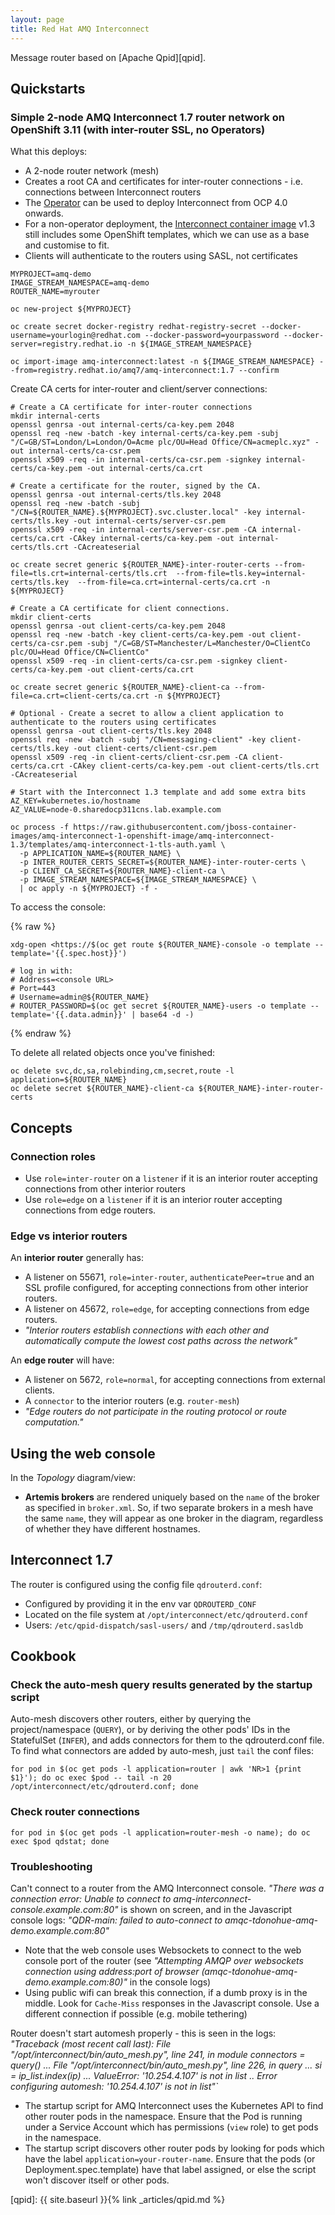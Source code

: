 ```yaml
---
layout: page
title: Red Hat AMQ Interconnect
---
```


Message router based on [Apache Qpid][qpid].

## Quickstarts

### Simple 2-node AMQ Interconnect 1.7 router network on OpenShift 3.11 (with inter-router SSL, no Operators)

What this deploys:

- A 2-node router network (mesh)
- Creates a root CA and certificates for inter-router connections - i.e. connections between Interconnect routers
- The [Operator][qdr-operator] can be used to deploy Interconnect from OCP 4.0 onwards.
- For a non-operator deployment, the [Interconnect container image][irimage] v1.3 still includes some OpenShift templates, which we can use as a base and customise to fit.
- Clients will authenticate to the routers using SASL, not certificates

```
MYPROJECT=amq-demo
IMAGE_STREAM_NAMESPACE=amq-demo
ROUTER_NAME=myrouter

oc new-project ${MYPROJECT}

oc create secret docker-registry redhat-registry-secret --docker-username=yourlogin@redhat.com --docker-password=yourpassword --docker-server=registry.redhat.io -n ${IMAGE_STREAM_NAMESPACE}

oc import-image amq-interconnect:latest -n ${IMAGE_STREAM_NAMESPACE} --from=registry.redhat.io/amq7/amq-interconnect:1.7 --confirm
```

Create CA certs for inter-router and client/server connections:

```
# Create a CA certificate for inter-router connections
mkdir internal-certs
openssl genrsa -out internal-certs/ca-key.pem 2048
openssl req -new -batch -key internal-certs/ca-key.pem -subj "/C=GB/ST=London/L=London/O=Acme plc/OU=Head Office/CN=acmeplc.xyz" -out internal-certs/ca-csr.pem
openssl x509 -req -in internal-certs/ca-csr.pem -signkey internal-certs/ca-key.pem -out internal-certs/ca.crt

# Create a certificate for the router, signed by the CA.
openssl genrsa -out internal-certs/tls.key 2048
openssl req -new -batch -subj "/CN=${ROUTER_NAME}.${MYPROJECT}.svc.cluster.local" -key internal-certs/tls.key -out internal-certs/server-csr.pem
openssl x509 -req -in internal-certs/server-csr.pem -CA internal-certs/ca.crt -CAkey internal-certs/ca-key.pem -out internal-certs/tls.crt -CAcreateserial

oc create secret generic ${ROUTER_NAME}-inter-router-certs --from-file=tls.crt=internal-certs/tls.crt  --from-file=tls.key=internal-certs/tls.key  --from-file=ca.crt=internal-certs/ca.crt -n ${MYPROJECT}

# Create a CA certificate for client connections.
mkdir client-certs
openssl genrsa -out client-certs/ca-key.pem 2048
openssl req -new -batch -key client-certs/ca-key.pem -out client-certs/ca-csr.pem -subj "/C=GB/ST=Manchester/L=Manchester/O=ClientCo plc/OU=Head Office/CN=ClientCo"
openssl x509 -req -in client-certs/ca-csr.pem -signkey client-certs/ca-key.pem -out client-certs/ca.crt

oc create secret generic ${ROUTER_NAME}-client-ca --from-file=ca.crt=client-certs/ca.crt -n ${MYPROJECT}

# Optional - Create a secret to allow a client application to authenticate to the routers using certificates
openssl genrsa -out client-certs/tls.key 2048
openssl req -new -batch -subj "/CN=messaging-client" -key client-certs/tls.key -out client-certs/client-csr.pem
openssl x509 -req -in client-certs/client-csr.pem -CA client-certs/ca.crt -CAkey client-certs/ca-key.pem -out client-certs/tls.crt -CAcreateserial

# Start with the Interconnect 1.3 template and add some extra bits
AZ_KEY=kubernetes.io/hostname
AZ_VALUE=node-0.sharedocp311cns.lab.example.com

oc process -f https://raw.githubusercontent.com/jboss-container-images/amq-interconnect-1-openshift-image/amq-interconnect-1.3/templates/amq-interconnect-1-tls-auth.yaml \
  -p APPLICATION_NAME=${ROUTER_NAME} \
  -p INTER_ROUTER_CERTS_SECRET=${ROUTER_NAME}-inter-router-certs \
  -p CLIENT_CA_SECRET=${ROUTER_NAME}-client-ca \
  -p IMAGE_STREAM_NAMESPACE=${IMAGE_STREAM_NAMESPACE} \
  | oc apply -n ${MYPROJECT} -f -
```

To access the console:

{% raw %}

```
xdg-open <https://$(oc get route ${ROUTER_NAME}-console -o template --template='{{.spec.host}}')

# log in with:
# Address=<console URL>
# Port=443
# Username=admin@${ROUTER_NAME}
# ROUTER_PASSWORD=$(oc get secret ${ROUTER_NAME}-users -o template --template='{{.data.admin}}' | base64 -d -)
```

{% endraw %}

To delete all related objects once you've finished:

```
oc delete svc,dc,sa,rolebinding,cm,secret,route -l application=${ROUTER_NAME}
oc delete secret ${ROUTER_NAME}-client-ca ${ROUTER_NAME}-inter-router-certs
```

## Concepts

### Connection roles

- Use `role=inter-router` on a `listener` if it is an interior router accepting connections from other interior routers
- Use `role=edge` on a `listener` if it is an interior router accepting connections from edge routers.

### Edge vs interior routers

An **interior router** generally has:

- A listener on 55671, `role=inter-router`, `authenticatePeer=true` and an SSL profile configured, for accepting connections from other interior routers.
- A listener on 45672, `role=edge`, for accepting connections from edge routers.
- _"Interior routers establish connections with each other and automatically compute the lowest cost paths across the network"_

An **edge router** will have:

- A listener on 5672, `role=normal`, for accepting connections from external clients.
- A `connector` to the interior routers (e.g. `router-mesh`)
- _"Edge routers do not participate in the routing protocol or route computation."_

## Using the web console

In the _Topology_ diagram/view:

- **Artemis brokers** are rendered uniquely based on the `name` of the broker as specified in `broker.xml`. So, if two separate brokers in a mesh have the same `name`, they will appear as one broker in the diagram, regardless of whether they have different hostnames.

## Interconnect 1.7

The router is configured using the config file `qdrouterd.conf`:

- Configured by providing it in the env var `QDROUTERD_CONF`
- Located on the file system at `/opt/interconnect/etc/qdrouterd.conf`
- Users: `/etc/qpid-dispatch/sasl-users/` and `/tmp/qdrouterd.sasldb`

## Cookbook

### Check the auto-mesh query results generated by the startup script

Auto-mesh discovers other routers, either by querying the project/namespace (`QUERY`), or by deriving the other pods' IDs in the StatefulSet (`INFER`), and adds connectors for them to the qdrouterd.conf file. To find what connectors are added by auto-mesh, just `tail` the conf files:

```
for pod in $(oc get pods -l application=router | awk 'NR>1 {print $1}'); do oc exec $pod -- tail -n 20 /opt/interconnect/etc/qdrouterd.conf; done
```

### Check router connections

```
for pod in $(oc get pods -l application=router-mesh -o name); do oc exec $pod qdstat; done
```

### Troubleshooting

Can't connect to a router from the AMQ Interconnect console. _"There was a connection error: Unable to connect to amq-interconnect-console.example.com:80"_ is shown on screen, and in the Javascript console logs: _"QDR-main: failed to auto-connect to amqc-tdonohue-amq-demo.example.com:80"_

- Note that the web console uses Websockets to connect to the web console port of the router (see _"Attempting AMQP over websockets connection using address:port of browser (amqc-tdonohue-amq-demo.example.com:80)"_ in the console logs)
- Using public wifi can break this connection, if a dumb proxy is in the middle. Look for `Cache-Miss` responses in the Javascript console. Use a different connection if possible (e.g. mobile tethering)

Router doesn't start automesh properly - this is seen in the logs: _"Traceback (most recent call last): File "/opt/interconnect/bin/auto_mesh.py", line 241, in module connectors = query() ... File "/opt/interconnect/bin/auto_mesh.py", line 226, in query ... si = ip_list.index(ip) ... ValueError: '10.254.4.107' is not in list .. Error configuring automesh: '10.254.4.107' is not in list"`_

- The startup script for AMQ Interconnect uses the Kubernetes API to find other router pods in the namespace. Ensure that the Pod is running under a Service Account which has permissions (`view` role) to get pods in the namespace.
- The startup script discovers other router pods by looking for pods which have the label `application=your-router-name`. Ensure that the pods (or Deployment.spec.template) have that label assigned, or else the script won't discover itself or other pods.

[qpid]: {{ site.baseurl }}{% link _articles/qpid.md %}

[irimage]: https://github.com/jboss-container-images/amq-interconnect-1-openshift-image/
[qdr-operator]: https://github.com/interconnectedcloud/qdr-operator
